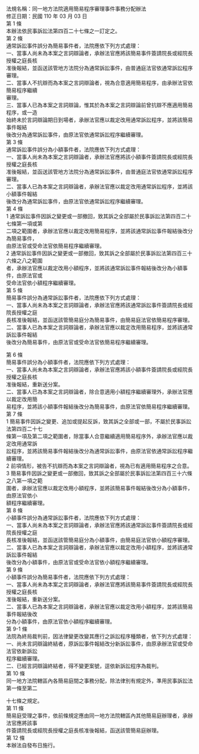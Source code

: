法規名稱：同一地方法院適用簡易程序審理事件事務分配辦法  
修正日期：民國 110 年 03 月 03 日  
第 1 條  
本辦法依民事訴訟法第四百二十七條之一訂定之。  
第 2 條  
通常訴訟事件誤分為簡易事件者，法院應依下列方式處理：  
一、當事人尚未為本案之言詞辯論者，承辦法官應將該簡易事件簽請院長或經院長授權之庭長核  
准後報結，並函送該管地方法院分為通常訴訟事件，由普通庭法官依通常訴訟程序審理。  
二、當事人不抗辯而為本案之言詞辯論者，視為合意適用簡易程序，由承辦法官依簡易程序繼續  
審理。  
三、當事人已為本案之言詞辯論，惟其於為本案之言詞辯論前曾抗辯不應適用簡易程序，或一造  
始終未於言詞辯論期日到場者，承辦法官應以裁定改用通常訴訟程序，並將該簡易事件報結  
後改分為通常訴訟事件，由原法官依通常訴訟程序繼續審理。  
第 3 條  
通常訴訟事件誤分為小額事件者，法院應依下列方式處理：  
一、當事人尚未為本案之言詞辯論者，承辦法官應將該小額事件簽請院長或經院長授權之庭長核  
准後報結，並函送該管地方法院分為通常訴訟事件，由普通庭法官依通常訴訟程序審理。  
二、當事人已為本案之言詞辯論者，承辦法官應以裁定改用通常訴訟程序，並將該小額事件報結  
後改分為通常訴訟事件，由原法官依通常訴訟程序繼續審理。  
第 4 條  
1 通常訴訟事件因訴之變更或一部撤回，致其訴之全部屬於民事訴訟法第四百二十七條第一項或第  
二項之範圍者，承辦法官應以裁定改用簡易程序，並將該通常訴訟事件報結後改分為簡易事件，  
由原法官或受命法官依簡易程序繼續審理。  
2 通常訴訟事件因訴之變更或一部撤回，致其訴之全部屬於民事訴訟法第四百三十六條之八之範圍  
者，承辦法官應以裁定改用小額程序，並將該通常訴訟事件報結後改分為小額事件，由原法官或  
受命法官依小額程序繼續審理。  
第 5 條  
簡易事件誤分為通常訴訟事件者，法院應依下列方式處理：  
一、當事人尚未為本案之言詞辯論者，承辦法官應將該通常訴訟事件簽請院長或經院長授權之庭  
長核准後報結，並函送該管簡易庭分為簡易事件，由簡易庭法官依簡易程序審理。  
二、當事人已為本案之言詞辯論者，承辦法官應以裁定改用簡易程序，並將該通常訴訟事件報結  
後改分為簡易事件，由原法官或受命法官依簡易程序繼續審理。  


第 6 條  
簡易事件誤分為小額事件者，法院應依下列方式處理：  
一、當事人尚未為本案之言詞辯論者，承辦法官應將該小額事件簽請院長或經院長授權之庭長核  
准後報結，重新送分案。  
二、當事人已為本案之言詞辯論者，除合意適用小額程序繼續審理外，承辦法官應以裁定改用簡  
易程序，並將該小額事件報結後改分為簡易事件，由原法官依簡易程序繼續審理。  
第 7 條  
1 簡易事件因訴之變更、追加或提起反訴，致其訴之全部或一部，不屬於民事訴訟法第四百二十七  
條第一項及第二項之範圍者，除當事人合意繼續適用簡易程序外，承辦法官應以裁定改用通常訴  
訟程序，並將該簡易事件報結後改分為通常訴訟事件，由原法官依通常訴訟程序繼續審理。  
2 前項情形，被告不抗辯而為本案之言詞辯論者，視為已有適用簡易程序之合意。  
3 簡易事件因訴之變更或一部撤回，致其訴之全部屬於民事訴訟法第四百三十六條之八第一項之範  
圍者，承辦法官應以裁定改用小額程序，並將該簡易事件報結後改分為小額事件，由原法官依小  
額程序繼續審理。  
第 8 條  
小額事件誤分為通常訴訟事件者，法院應依下列方式處理：  
一、當事人尚未為本案之言詞辯論者，承辦法官應將該通常訴訟事件簽請院長或經院長授權之庭  
長核准後報結，並函送該管簡易庭分為小額事件，由簡易庭法官依小額程序審理。  
二、當事人已為本案之言詞辯論者，承辦法官應以裁定改用小額程序，並將該通常訴訟事件報結  
後改分為小額事件，由原法官或受命法官依小額程序繼續審理。  
第 9 條  
小額事件誤分為簡易事件者，法院應依下列方式處理：  
一、當事人尚未為本案之言詞辯論者，承辦法官應將該簡易事件簽請院長或經院長授權之庭長核  
准後報結，重新送分案。  
二、當事人已為本案之言詞辯論者，承辦法官應以裁定改用小額程序，並將該簡易事件報結後改  
分為小額事件，由原法官依小額程序繼續審理。  
第 9-1 條  
法院為終局裁判前，因法律變更改變其應行之訴訟程序種類者，依下列方式處理：  
一、尚未言詞辯論終結者，原訴訟事件報結改分新訴訟事件，由原承辦法官或受命法官依新訴訟  
程序繼續審理。  
二、已經言詞辯論終結者，得不變更案號，逕依新訴訟程序為裁判。  
第 10 條  
同一地方法院轄區內各簡易庭間之事務分配，除法律別有規定外，準用民事訴訟法第一條至第二  


十七條之規定。  
第 11 條  
簡易庭受理之事件，依前條規定應由同一地方法院轄區內其他簡易庭辦理者，承辦法官應將該事  
件簽請院長或經院長授權之庭長核准後報結，函送該管簡易庭辦理。  
第 12 條  
本辦法自發布日施行。  


